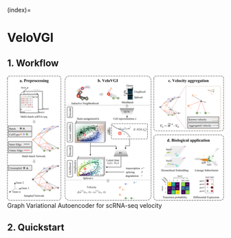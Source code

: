 (index)=

# VeloVGI

## 1. Workflow

![流程图](../img/pipeline.png)
Graph Variational Autoencoder for scRNA-seq velocity

## 2. Quickstart 

